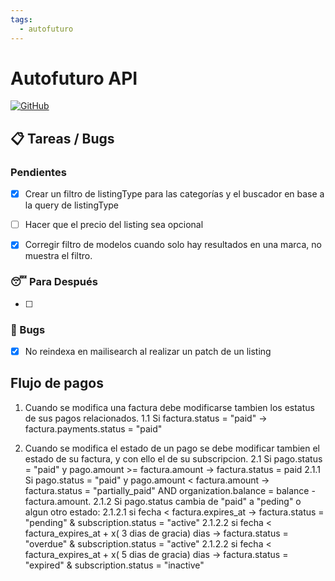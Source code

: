 ```yaml
---
tags:
  - autofuturo
---
```

# Autofuturo API
[![GitHub](https://img.shields.io/badge/GitHub-Repository-blue.svg)](https://github.com/autofuturo/autofuturo-api)

## 📋 Tareas / Bugs
### Pendientes

- [x] Crear un filtro de listingType para las categorías y el buscador en base a la query de listingType
- [ ] Hacer que el precio del listing sea opcional
- [x] Corregir filtro de modelos cuando solo hay resultados en una marca, no muestra el filtro.


### 😴 Para Después
- [ ] 

### 🐛 Bugs
- [x] No reindexa en mailisearch al realizar un patch de un listing

## Flujo de pagos 
 1. Cuando se modifica una factura debe modificarse tambien los estatus de sus pagos relacionados.
	1.1 Si factura.status = "paid" -> factura.payments.status = "paid"  
 
2. Cuando se modifica el estado de un pago se debe modificar tambien el estado de su factura, y con ello el de su subscripcion.
	2.1 Si pago.status = "paid" y pago.amount >= factura.amount -> factura.status = paid
		2.1.1 Si pago.status = "paid" y pago.amount < factura.amount -> factura.status = "partially_paid" AND organization.balance = balance - factura.amount.
		2.1.2 Si pago.status cambia de "paid" a "peding" o algun otro estado:
			2.1.2.1 si fecha < factura.expires_at ->  factura.status = "pending" & subscription.status = "active"
			2.1.2.2 si fecha < factura_expires_at + x( 3 dias de gracia) dias -> factura.status = "overdue" &  subscription.status = "active"
			2.1.2.2 si fecha < factura_expires_at + x( 5 dias de gracia) dias -> factura.status = "expired" & subscription.status = "inactive"
